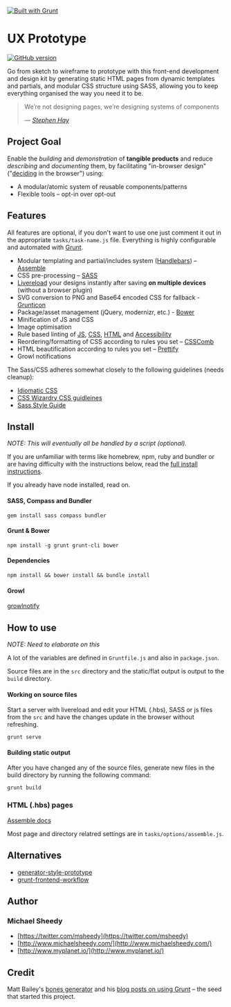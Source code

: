 [![Built with Grunt](https://cdn.gruntjs.com/builtwith.png)](http://gruntjs.com/)

# UX Prototype
[![GitHub version](https://badge.fury.io/gh/sheedy%2Fux-prototype.png)](http://badge.fury.io/gh/sheedy%2Fux-prototype)

Go from sketch to wireframe to prototype with this front-end development and design kit by generating static HTML pages from dynamic templates and partials, and modular CSS structure using SASS, allowing you to keep everything organised the way you need it to be.


> We’re not designing pages, we’re designing systems of components 
>
> — <cite>[Stephen Hay](http://www.the-haystack.com/)</cite>


## Project Goal

Enable the *building* and *demonstration* of **tangible products** and reduce *describing* and *documenting* them, by facilitating "in-browser design" ("[deciding](https://the-pastry-box-project.net/dan-mall/2012-september-12) in the browser") using:

- A modular/atomic system of reusable components/patterns
- Flexible tools – opt-in over opt-out


## Features

All features are optional, if you don't want to use one just comment it out in the appropriate ``tasks/task-name.js`` file. Everything is highly configurable and automated with [Grunt](http://gruntjs.com/).

- Modular templating and partial/includes system ([Handlebars](http://handlebarsjs.com/)) – [Assemble](http://assemble.io)
- CSS pre-processing – [SASS](http://sass-lang.com/)
- [Livereload](https://github.com/intesso/connect-livereload) your designs instantly after saving **on multiple devices** (without a browser plugin)
- SVG conversion to PNG and Base64 encoded CSS for fallback - [Grunticon](http://www.grumpicon.com/)
- Package/asset management (jQuery, modernizr, etc.) - [Bower](http://bower.io/)
- Minification of JS and CSS
- Image optimisation
- Rule based linting of [JS](https://github.com/gruntjs/grunt-contrib-jshint), [CSS](https://github.com/stubbornella/csslint), [HTML](https://github.com/yaniswang/HTMLHint) and [Accessibility](https://github.com/globant-ui/arialinter)
- Reordering/formatting of CSS according to rules you set – [CSSComb](https://github.com/csscomb/csscomb.js)
- HTML beautification according to rules you set – [Prettify](https://github.com/jonschlinkert/grunt-prettify)
- Growl notifications

The Sass/CSS adheres somewhat closely to the following guidelines (needs cleanup):

- [Idiomatic CSS](https://github.com/necolas/idiomatic-css)
- [CSS Wizardry CSS guidleines](https://github.com/csswizardry/CSS-Guidelines)
- [Sass Style Guide](http://css-tricks.com/sass-style-guide/)


## Install

*NOTE: This will eventually all be handled by a script (optional).*


If you are unfamiliar with terms like homebrew, npm, ruby and bundler or are having difficulty with the instructions below, read the [full install instructions](docs/Install.md).

If you already have node installed, read on.

#### SASS, Compass and Bundler

```
gem install sass compass bundler
```

#### Grunt & Bower

```
npm install -g grunt grunt-cli bower
```

#### Dependencies

```
npm install && bower install && bundle install
```

#### Growl

[growlnotify](http://growl.info/downloads#generaldownloads)


## How to use

*NOTE: Need to elaborate on this*

A lot of the variables are defined in `Gruntfile.js` and also in `package.json`.

Source files are in the ``src`` directory and the static/flat output is output to the ``build`` directory.

#### Working on source files

Start a server with livereload and edit your HTML (.hbs), SASS or js files from the `src` and have the changes update in the browser without refreshing.

```
grunt serve
```

#### Building static output

After you have changed any of the source files, generate new files in the build directory by running the following command:

```
grunt build
```

### HTML (.hbs) pages

[Assemble docs](http://assemble.io/docs/)

Most page and directory relatred settings are in `tasks/options/assemble.js`.

## Alternatives

- [generator-style-prototype](https://github.com/Team-Sass/generator-style-prototype)
- [grunt-frontend-workflow](https://github.com/akikoo/grunt-frontend-workflow)

## Author

### Michael Sheedy

- [https://twitter.com/msheedy](https://twitter.com/msheedy)
- [http://www.michaelsheedy.com/](http://www.michaelsheedy.com/)
- [http://www.myplanet.io/](http://www.myplanet.io/)

## Credit

Matt Bailey's [bones generator](https://github.com/matt-bailey/generator-bones) and his [blog posts on using Grunt](http://www.gpmd.co.uk/blog/front-end-process-flat-builds-and-automation-part-1-introduction/) – the seed that started this project.
